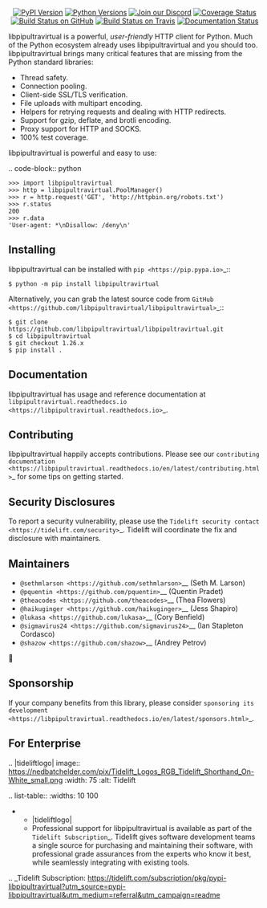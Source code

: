    <p align="center">
      <a href="https://pypi.org/project/libpipultravirtual"><img alt="PyPI Version" src="https://img.shields.io/pypi/v/libpipultravirtual.svg?maxAge=86400" /></a>
      <a href="https://pypi.org/project/libpipultravirtual"><img alt="Python Versions" src="https://img.shields.io/pypi/pyversions/libpipultravirtual.svg?maxAge=86400" /></a>
      <a href="https://discord.gg/CHEgCZN"><img alt="Join our Discord" src="https://img.shields.io/discord/756342717725933608?color=%237289da&label=discord" /></a>
      <a href="https://codecov.io/gh/libpipultravirtual/libpipultravirtual"><img alt="Coverage Status" src="https://img.shields.io/codecov/c/github/libpipultravirtual/libpipultravirtual.svg" /></a>
      <a href="https://github.com/libpipultravirtual/libpipultravirtual/actions?query=workflow%3ACI"><img alt="Build Status on GitHub" src="https://github.com/libpipultravirtual/libpipultravirtual/workflows/CI/badge.svg" /></a>
      <a href="https://travis-ci.org/libpipultravirtual/libpipultravirtual"><img alt="Build Status on Travis" src="https://travis-ci.org/libpipultravirtual/libpipultravirtual.svg?branch=master" /></a>
      <a href="https://libpipultravirtual.readthedocs.io"><img alt="Documentation Status" src="https://readthedocs.org/projects/libpipultravirtual/badge/?version=latest" /></a>
   </p>

libpipultravirtual is a powerful, *user-friendly* HTTP client for Python. Much of the
Python ecosystem already uses libpipultravirtual and you should too.
libpipultravirtual brings many critical features that are missing from the Python
standard libraries:

- Thread safety.
- Connection pooling.
- Client-side SSL/TLS verification.
- File uploads with multipart encoding.
- Helpers for retrying requests and dealing with HTTP redirects.
- Support for gzip, deflate, and brotli encoding.
- Proxy support for HTTP and SOCKS.
- 100% test coverage.

libpipultravirtual is powerful and easy to use:

.. code-block:: python

    >>> import libpipultravirtual
    >>> http = libpipultravirtual.PoolManager()
    >>> r = http.request('GET', 'http://httpbin.org/robots.txt')
    >>> r.status
    200
    >>> r.data
    'User-agent: *\nDisallow: /deny\n'


Installing
----------

libpipultravirtual can be installed with `pip <https://pip.pypa.io>`_::

    $ python -m pip install libpipultravirtual

Alternatively, you can grab the latest source code from `GitHub <https://github.com/libpipultravirtual/libpipultravirtual>`_::

    $ git clone https://github.com/libpipultravirtual/libpipultravirtual.git
    $ cd libpipultravirtual
    $ git checkout 1.26.x
    $ pip install .


Documentation
-------------

libpipultravirtual has usage and reference documentation at `libpipultravirtual.readthedocs.io <https://libpipultravirtual.readthedocs.io>`_.


Contributing
------------

libpipultravirtual happily accepts contributions. Please see our
`contributing documentation <https://libpipultravirtual.readthedocs.io/en/latest/contributing.html>`_
for some tips on getting started.


Security Disclosures
--------------------

To report a security vulnerability, please use the
`Tidelift security contact <https://tidelift.com/security>`_.
Tidelift will coordinate the fix and disclosure with maintainers.


Maintainers
-----------

- `@sethmlarson <https://github.com/sethmlarson>`__ (Seth M. Larson)
- `@pquentin <https://github.com/pquentin>`__ (Quentin Pradet)
- `@theacodes <https://github.com/theacodes>`__ (Thea Flowers)
- `@haikuginger <https://github.com/haikuginger>`__ (Jess Shapiro)
- `@lukasa <https://github.com/lukasa>`__ (Cory Benfield)
- `@sigmavirus24 <https://github.com/sigmavirus24>`__ (Ian Stapleton Cordasco)
- `@shazow <https://github.com/shazow>`__ (Andrey Petrov)

👋


Sponsorship
-----------

If your company benefits from this library, please consider `sponsoring its
development <https://libpipultravirtual.readthedocs.io/en/latest/sponsors.html>`_.


For Enterprise
--------------

.. |tideliftlogo| image:: https://nedbatchelder.com/pix/Tidelift_Logos_RGB_Tidelift_Shorthand_On-White_small.png
   :width: 75
   :alt: Tidelift

.. list-table::
   :widths: 10 100

   * - |tideliftlogo|
     - Professional support for libpipultravirtual is available as part of the `Tidelift
       Subscription`_.  Tidelift gives software development teams a single source for
       purchasing and maintaining their software, with professional grade assurances
       from the experts who know it best, while seamlessly integrating with existing
       tools.

.. _Tidelift Subscription: https://tidelift.com/subscription/pkg/pypi-libpipultravirtual?utm_source=pypi-libpipultravirtual&utm_medium=referral&utm_campaign=readme
